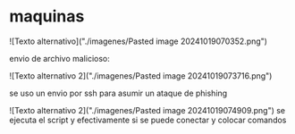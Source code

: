 

# maquinas
![Texto alternativo]("./imagenes/Pasted image 20241019070352.png")

envio de archivo malicioso:

![Texto alternativo 2]("./imagenes/Pasted image 20241019073716.png")

se uso un envio por ssh para asumir un ataque de phishing

![Texto alternativo 2]("./imagenes/Pasted image 20241019074909.png")
se ejecuta el script y efectivamente si se puede conectar y colocar comandos
